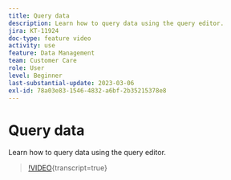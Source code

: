 ```yaml
---
title: Query data
description: Learn how to query data using the query editor.
jira: KT-11924
doc-type: feature video
activity: use
feature: Data Management
team: Customer Care
role: User
level: Beginner
last-substantial-update: 2023-03-06
exl-id: 78a03e83-1546-4832-a6bf-2b35215378e8
---
```

# Query data

Learn how to query data using the query editor.

>[!VIDEO](https://video.tv.adobe.com/v/3415814?quality=12&learn=on){transcript=true}
